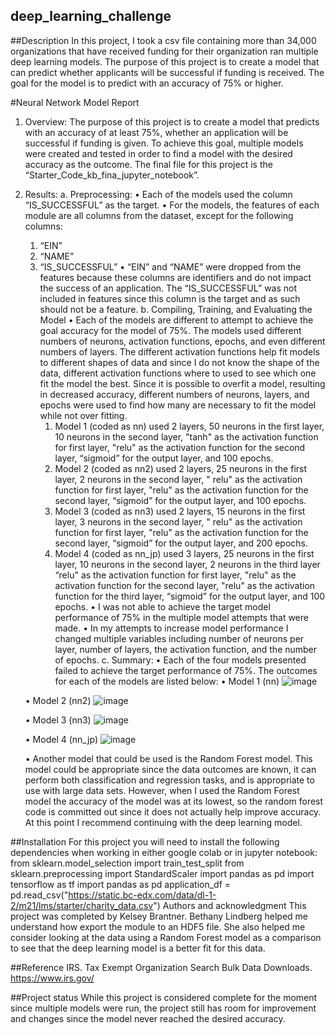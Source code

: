 ## deep_learning_challenge


##Description
In this project, I took a csv file containing more than 34,000 organizations that have received funding for their organization ran multiple deep learning models. The purpose of this project is to create a model that can predict whether applicants will be successful if funding is received. The goal for the model is to predict with an accuracy of 75% or higher. 

#Neural Network Model Report
1.	Overview: The purpose of this project is to create a model that predicts with an accuracy of at least 75%, whether an application will be successful if funding is given. To achieve this goal, multiple models were created and tested in order to find a model with the desired accuracy as the outcome. The final file for this project is the “Starter_Code_kb_fina_jupyter_notebook”. 
2.	Results:
a.	Preprocessing:
    •	Each of the models used the column “IS_SUCCESSFUL” as the target.
    •	For the models, the features of each module are all columns from the dataset, except for the following columns:
     1.	“EIN”
     2.	“NAME”
     3.	“IS_SUCCESSFUL”
    •	“EIN” and “NAME” were dropped from the features because these columns are identifiers and do not impact the success of an application.  The “IS_SUCCESSFUL” was not included in features since this column is the target and as such should not be a feature. 
b.	Compiling, Training, and Evaluating the Model
    •	Each of the models are different to attempt to achieve the goal accuracy for the model of 75%. The models used different numbers of neurons, activation functions, epochs, and even different numbers of layers. The different activation functions help fit models to different shapes of data and since I do not know the shape of the data, different activation functions where to used to see which one fit the model the best.  Since it is possible to overfit a model, resulting in decreased accuracy, different numbers of neurons, layers, and epochs were used to find how many are necessary to fit the model while not over fitting. 
        1.	Model 1 (coded as nn) used 2 layers, 50 neurons in the first layer, 10 neurons in the second layer, "tanh" as the activation function for first layer, "relu" as the activation function for the second layer, “sigmoid” for the output layer, and 100 epochs. 
        2.	Model 2 (coded as nn2) used 2 layers, 25 neurons in the first layer, 2 neurons in the second layer, " relu" as the activation function for first layer, "relu" as the activation function for the second layer, “sigmoid” for the output layer, and 100 epochs. 
        3.	Model 3 (coded as nn3) used 2 layers, 15 neurons in the first layer, 3 neurons in the second layer, " relu" as the activation function for first layer, "relu" as the activation function for the second layer, “sigmoid” for the output layer, and 200 epochs. 
        4.	Model 4 (coded as nn_jp) used 3 layers, 25 neurons in the first layer, 10 neurons in the second layer,  2 neurons in the third layer “relu" as the activation function for first layer, "relu" as the activation function for the second layer, "relu" as the activation function for the third layer, “sigmoid” for the output layer, and 100 epochs. 
    •	I was not able to achieve the target model performance of 75% in the multiple model attempts that were made. 
    •	In my attempts to increase model performance I changed multiple variables including number of neurons per layer, number of layers, the activation function, and the number of epochs. 
c.	Summary:
    •	Each of the four models presented failed to achieve the target performance of 75%. The outcomes for each of the models are listed below:
    •	Model 1 (nn)
![image](https://github.com/kbrantner/deep_learning_challenge/assets/117327499/a897c6e3-df83-4722-850a-5a194da15429)

 
    •	Model 2 (nn2)
![image](https://github.com/kbrantner/deep_learning_challenge/assets/117327499/84a2a5ae-4caf-4534-a502-b843efcd7d8d)

 
    •	Model 3 (nn3)
![image](https://github.com/kbrantner/deep_learning_challenge/assets/117327499/9c24ab48-de42-434f-9ab0-2a7d8844ef5f)

 
    •	Model 4 (nn_jp)
![image](https://github.com/kbrantner/deep_learning_challenge/assets/117327499/b2a966c4-ea33-496a-adeb-24132297a2ca)

 
    •	Another model that could be used is the Random Forest model. This model could be appropriate since the data outcomes are known, it can perform both classification and regression tasks, and is appropriate to use with large data sets. However, when I used the Random Forest model the accuracy of the model was at its lowest, so the random forest code is committed out since it does not actually help improve accuracy. At this point I recommend continuing with the deep learning model. 
 
##Installation
For this project you will need to install the following dependencies when working in either google colab or in jupyter notebook:
from sklearn.model_selection import train_test_split
from sklearn.preprocessing import StandardScaler
import pandas as pd
import tensorflow as tf
import pandas as pd 
application_df = pd.read_csv("https://static.bc-edx.com/data/dl-1-2/m21/lms/starter/charity_data.csv")
Authors and acknowledgment
This project was completed by Kelsey Brantner. Bethany Lindberg helped me understand how export the module to an HDF5 file. She also helped me consider looking at the data using a Random Forest model as a comparison to see that the deep learning model is a better fit for this data.  

##Reference
IRS. Tax Exempt Organization Search Bulk Data Downloads. https://www.irs.gov/

##Project status
While this project is considered complete for the moment since multiple models were run, the project still has room for improvement and changes since the model never reached the desired accuracy. 


